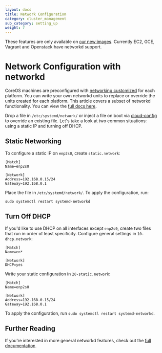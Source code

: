 ```yaml
---
layout: docs
title: Network Configuration
category: cluster_management
sub_category: setting_up
weight: 7
---
```


<div class="coreos-docs-banner">
<span class="glyphicon glyphicon-info-sign"></span>These features are only available on <a href="{{site.url}}/blog/new-images-with-cloud-config/">our new images</a>. Currently EC2, GCE, Vagrant and Openstack have networkd support.
</div>

# Network Configuration with networkd

CoreOS machines are preconfigured with [networking customized]({{site.url}}/docs/sdk-distributors/distributors/notes-for-distributors) for each platform. You can write your own networkd units to replace or override the units created for each platform. This article covers a subset of networkd functionality. You can view the [full docs here](http://www.freedesktop.org/software/systemd/man/systemd-networkd.service.html).

Drop a file in `/etc/systemd/network/` or inject a file on boot via [cloud-config]({{site.url}}/docs/cluster-management/setup/cloudinit-cloud-config/#write_files) to override an existing file. Let's take a look at two common situations: using a static IP and turning off DHCP.

## Static Networking

To configure a static IP on `enp2s0`, create `static.network`:

```
[Match]
Name=enp2s0

[Network]
Address=192.168.0.15/24
Gateway=192.168.0.1
```

Place the file in `/etc/systemd/network/`. To apply the configuration, run:

```
sudo systemctl restart systemd-networkd
```

## Turn Off DHCP

If you'd like to use DHCP on all interfaces except `enp2s0`, create two files that run in order of least specificity. Configure general settings in `10-dhcp.network`:

```
[Match]
Name=en*

[Network]
DHCP=yes
```

Write your static configuration in `20-static.network`:

```
[Match]
Name=enp2s0

[Network]
Address=192.168.0.15/24
Gateway=192.168.0.1
```

To apply the configuration, run `sudo systemctl restart systemd-networkd`.

## Further Reading

If you're interested in more general networkd features, check out the [full documentation](http://www.freedesktop.org/software/systemd/man/systemd-networkd.service.html).